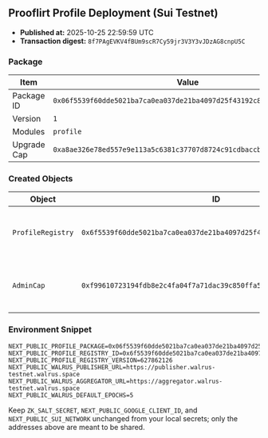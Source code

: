 ## Prooflirt Profile Deployment (Sui Testnet)

- **Published at:** 2025-10-25 22:59:59 UTC
- **Transaction digest:** `8f7PAgEVKV4fBUm9scR7Cy59jr3V3Y3vJDzAG8cnpU5C`

### Package

| Item | Value |
|------|-------|
| Package ID | `0x06f5539f60dde5021ba7ca0ea037de21ba4097d25f43192c845b3863f515d673` |
| Version | `1` |
| Modules | `profile` |
| Upgrade Cap | `0xa8ae326e78ed557e9e113a5c6381c37707d8724c91cdbaccbbcbd42a325ceb0b` |

### Created Objects

| Object | ID | Version | Notes |
|--------|----|---------|-------|
| `ProfileRegistry` | `0x6f5539f60dde5021ba7ca0ea037de21ba4097d25f43192c845b3863f515d673` | `627862126` | Shared object referenced by frontend |
| `AdminCap` | `0xf99610723194fdb8e2c4fa04f7a71dac39c850ffa5651c7dc4c1da5861d950bd` | `627862126` | Held by deployer for trust-score updates |

### Environment Snippet

```env
NEXT_PUBLIC_PROFILE_PACKAGE=0x06f5539f60dde5021ba7ca0ea037de21ba4097d25f43192c845b3863f515d673
NEXT_PUBLIC_PROFILE_REGISTRY_ID=0x6f5539f60dde5021ba7ca0ea037de21ba4097d25f43192c845b3863f515d673
NEXT_PUBLIC_PROFILE_REGISTRY_VERSION=627862126
NEXT_PUBLIC_WALRUS_PUBLISHER_URL=https://publisher.walrus-testnet.walrus.space
NEXT_PUBLIC_WALRUS_AGGREGATOR_URL=https://aggregator.walrus-testnet.walrus.space
NEXT_PUBLIC_WALRUS_DEFAULT_EPOCHS=5
```

Keep `ZK_SALT_SECRET`, `NEXT_PUBLIC_GOOGLE_CLIENT_ID`, and `NEXT_PUBLIC_SUI_NETWORK` unchanged from your local secrets; only the addresses above are meant to be shared.
